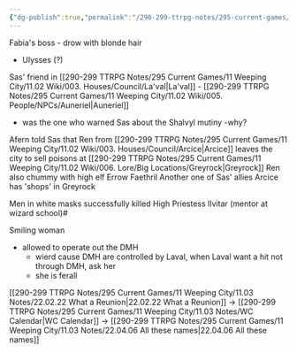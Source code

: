 ```yaml
---
{"dg-publish":true,"permalink":"/290-299-ttrpg-notes/295-current-games/11-weeping-city/11-03-notes/22-03-27-some-lore/"}
---
```



Fabia's boss - drow with blonde hair
- Ulysses (?)

Sas' friend in [[290-299 TTRPG Notes/295 Current Games/11 Weeping City/11.02 Wiki/003. Houses/Council/La'val\|La'val]] - [[290-299 TTRPG Notes/295 Current Games/11 Weeping City/11.02 Wiki/005. People/NPCs/Auneriel\|Auneriel]]
- was the one who warned Sas about the Shalvyl mutiny
	-why?

Afern told Sas that Ren from [[290-299 TTRPG Notes/295 Current Games/11 Weeping City/11.02 Wiki/003. Houses/Council/Arcice\|Arcice]] leaves the city to sell poisons at [[290-299 TTRPG Notes/295 Current Games/11 Weeping City/11.02 Wiki/006. Lore/Big Locations/Greyrock\|Greyrock]]
	Ren also chummy with high elf Errow Faethril
		Another one of Sas' allies
	Arcice has 'shops' in Greyrock

Men in white masks successfully killed High Priestess Ilvitar (mentor at wizard school)#

Smiling woman
- allowed to operate out the DMH
	- wierd cause DMH are controlled by Laval, when Laval want a hit not through DMH, ask her
	- she is ferall

[[290-299 TTRPG Notes/295 Current Games/11 Weeping City/11.03 Notes/22.02.22 What a Reunion\|22.02.22 What a Reunion]] -> [[290-299 TTRPG Notes/295 Current Games/11 Weeping City/11.03 Notes/WC Calendar\|WC Calendar]] -> [[290-299 TTRPG Notes/295 Current Games/11 Weeping City/11.03 Notes/22.04.06 All these names\|22.04.06 All these names]]